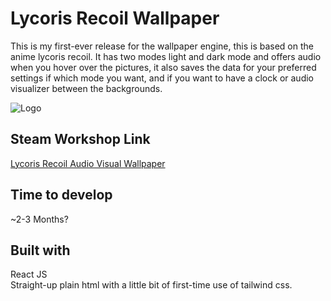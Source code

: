 # Lycoris Recoil Wallpaper
This is my first-ever release for the wallpaper engine, this is based on the anime lycoris recoil. It has two modes light and dark mode and offers audio when you hover over the pictures, it also saves the data for your preferred settings if which mode you want, and if you want to have a clock or audio visualizer between the backgrounds.

<img src="https://i.imgur.com/tliEz2r.png" alt="Logo" />

##  Steam Workshop Link
[Lycoris Recoil Audio Visual Wallpaper](https://steamcommunity.com/sharedfiles/filedetails/?id=2867030259)

## Time to develop
~2-3 Months?

## Built with
React JS  <br/>
Straight-up plain html with a little bit of first-time use of tailwind css.
